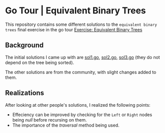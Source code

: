 # Go Tour | Equivalent Binary Trees

This repository contains some different solutions to the `equivalent binary trees` final exercise in the go tour [Exercise: Equivalent Binary Trees](https://go.dev/tour/concurrency/8)

## Background

The initial solutions I came up with are [sol1.go](./sol1.go), [sol2.go](./sol2.go), [sol3.go](./sol3.go) (they do not depend on the tree being sorted).

The other solutions are from the community, with slight changes added to them.

## Realizations

After looking at other people's solutions, I realized the following points:

- Effeciency can be improved by checking for the `Left` or `Right` nodes being _null_ before recursing on them.
- The importance of the _traversal_ method being used.
